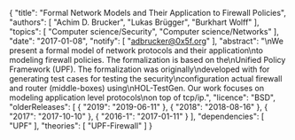 {
    "title": "Formal Network Models and Their Application to Firewall Policies",
    "authors": [
        "Achim D. Brucker",
        "Lukas Brügger",
        "Burkhart Wolff"
    ],
    "topics": [
        "Computer science/Security",
        "Computer science/Networks"
    ],
    "date": "2017-01-08",
    "notify": [
        "adbrucker@0x5f.org"
    ],
    "abstract": "\nWe present a formal model of network protocols and their application\nto modeling firewall policies. The formalization is based on the\nUnified Policy Framework (UPF). The formalization was originally\ndeveloped with for generating test cases for testing the security\nconfiguration actual firewall and router (middle-boxes) using\nHOL-TestGen. Our work focuses on modeling application level protocols\non top of tcp/ip.",
    "licence": "BSD",
    "olderReleases": [
        {
            "2019": "2019-06-11"
        },
        {
            "2018": "2018-08-16"
        },
        {
            "2017": "2017-10-10"
        },
        {
            "2016-1": "2017-01-11"
        }
    ],
    "dependencies": [
        "UPF"
    ],
    "theories": [
        "UPF-Firewall"
    ]
}